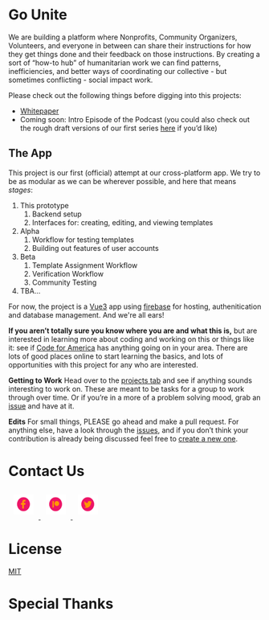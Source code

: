 # Go Unite

We are building a platform where Nonprofits, Community Organizers, Volunteers, and everyone in between can share their instructions for how they get things done and their feedback on those instructions. By creating a sort of “how-to hub” of humanitarian work we can find patterns, inefficiencies, and better ways of coordinating our collective - but sometimes conflicting - social impact work.

Please check out the following things before digging into this projects:
- [Whitepaper](gounite.xyz)
- Coming soon: Intro Episode of the Podcast (you could also check out the rough draft versions of our first series [here](patreon.com/gounite) if you’d like)

## The App

This project is our first (official) attempt at our cross-platform app. We try to be as modular as we can be wherever possible, and here that means *stages*:
1. This prototype
    1. Backend setup
    2. Interfaces for: creating, editing, and viewing templates
2. Alpha
    1. Workflow for testing templates
    2. Building out features of user accounts
3. Beta
    1. Template Assignment Workflow
    2. Verification Workflow
    3. Community Testing
4. TBA...

For now, the project is a [Vue3](https://vuejs.org/) app using [firebase](https://firebase.google.com/) for hosting, authenitication and database management. And we're all ears!
  

**If you aren’t totally sure you know where you are and what this is,** but are interested in learning more about coding and working on this or things like it: see if [Code for America](https://brigade.codeforamerica.org/) has anything going on in your area. There are lots of good places online to start learning the basics, and lots of opportunities with this project for any who are interested.

[//]: # (**Conventions**)
[//]: # (- Limit your commits to 1 a day per issue or project)

**Getting to Work**
Head over to the [projects tab](https://github.com/go-unite/prototype/projects) and see if anything sounds interesting to work on. These are meant to be tasks for a group to work through over time. Or if you’re in a more of a problem solving mood, grab an [issue](https://github.com/go-unite/prototype/issues) and have at it.

**Edits**
For small things, PLEASE go ahead and make a pull request. For anything else, have a look through the [issues](https://github.com/go-unite/prototype/issues), and if you don’t think your contribution is already being discussed feel free to [create a new one](https://help.github.com/en/articles/creating-an-issue).

# Contact Us
<a href="https://www.facebook.com/gounite.xyz" target="_blank">
  <img style="margin:10px; height:40px; width:40px" src="/readmeAssets/facebook_OP.png" alt="facebook icon"/>
</a>
<a href="https://www.patreon.com/gounite" target="_blank">
  <img style="margin:10px; height:40px; width:40px" src="/readmeAssets/patreon_OP.png" alt="patreon icon"/>
</a>
<a href="https://www.twitter.com/go_unite" target="_blank">
  <img style="margin:10px; height:40px; width:40px" src="/readmeAssets/twitter_OP.png" alt="twitter icon"/>
</a>

# License
[MIT](https://choosealicense.com/licenses/mit/)

# Special Thanks
